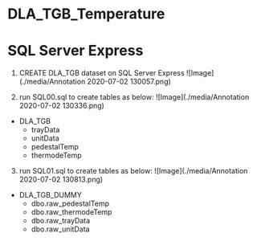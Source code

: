 # DLA_TGB_Temperature

# SQL Server Express
1. CREATE DLA_TGB dataset on SQL Server Express
![Image](./media/Annotation 2020-07-02 130057.png)

2. run SQL00.sql to create tables as below:
![Image](./media/Annotation 2020-07-02 130336.png)
  - DLA_TGB
    - trayData
    - unitData
    - pedestalTemp
    - thermodeTemp
    
3. run SQL01.sql to create tables as below:
![Image](./media/Annotation 2020-07-02 130813.png)
  - DLA_TGB_DUMMY
    - dbo.raw_pedestalTemp
    - dbo.raw_thermodeTemp
    - dbo.raw_trayData
    - dbo.raw_unitData
    
    


